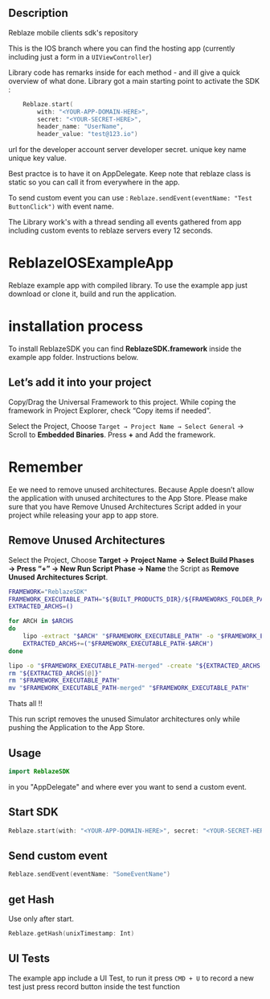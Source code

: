 ## Description 

Reblaze mobile clients sdk's repository

This is the IOS branch where you can find the hosting app (currently including just a form in a `UIViewController`)

Library code has remarks inside for each method - and ill give a quick overview of what done. Library got a main starting point to activate the SDK :

```swift
    Reblaze.start(
        with: "<YOUR-APP-DOMAIN-HERE>", 
        secret: "<YOUR-SECRET-HERE>", 
        header_name: "UserName", 
        header_value: "test@123.io")
```

url for the developer account server developer secret. unique key name unique key value.

Best practce is to have it on AppDelegate. Keep note that reblaze class is static so you can call it from everywhere in the app.

To send custom event you can use :  `Reblaze.sendEvent(eventName: "Test ButtonClick")` with event name.

The Library work's with a thread sending all events gathered from app including custom events to reblaze servers every 12 seconds.


# ReblazeIOSExampleApp
Reblaze example app with compiled library.
To use the example app just download or clone it, build and run the application. 

# installation process
To install ReblazeSDK you can find **ReblazeSDK.framework** inside the example app folder.
Instructions below. 

## Let’s add it into your project
Copy/Drag the Universal Framework to this project. While coping the framework in Project Explorer, check “Copy items if needed”.

Select the Project, Choose `Target → Project Name → Select General` → Scroll to **Embedded Binaries**. Press **+** and Add the framework.

# Remember
Ee we need to remove unused architectures. 
Because Apple doesn’t allow the application with unused architectures to the App Store.
Please make sure that you have Remove Unused Architectures Script added in your project while releasing your app to app store.

## Remove Unused Architectures
Select the Project, Choose **Target → Project Name → Select Build Phases → Press “+” → New Run Script Phase → Name** the Script as **Remove Unused Architectures Script**.

```bash
FRAMEWORK="ReblazeSDK"
FRAMEWORK_EXECUTABLE_PATH="${BUILT_PRODUCTS_DIR}/${FRAMEWORKS_FOLDER_PATH}/$FRAMEWORK.framework/$FRAMEWORK"
EXTRACTED_ARCHS=()

for ARCH in $ARCHS
do
    lipo -extract "$ARCH" "$FRAMEWORK_EXECUTABLE_PATH" -o "$FRAMEWORK_EXECUTABLE_PATH-$ARCH"
    EXTRACTED_ARCHS+=("$FRAMEWORK_EXECUTABLE_PATH-$ARCH")
done

lipo -o "$FRAMEWORK_EXECUTABLE_PATH-merged" -create "${EXTRACTED_ARCHS[@]}"
rm "${EXTRACTED_ARCHS[@]}"
rm "$FRAMEWORK_EXECUTABLE_PATH"
mv "$FRAMEWORK_EXECUTABLE_PATH-merged" "$FRAMEWORK_EXECUTABLE_PATH"
```

Thats all !!

This run script removes the unused Simulator architectures only while pushing the Application to the App Store.

## Usage
```swift
import ReblazeSDK
```
in you "AppDelegate" and where ever you want to send a custom event.

## Start SDK
```swift
Reblaze.start(with: "<YOUR-APP-DOMAIN-HERE>", secret: "<YOUR-SECRET-HERE>", header_name: "UserName", header_value: "test@123.io")
```

## Send custom event
```swift
Reblaze.sendEvent(eventName: "SomeEventName")
```

## get Hash 
Use only after start.
```swift
Reblaze.getHash(unixTimestamp: Int)
```

## UI Tests
The example app include a UI Test, to run it press `CMD + U`
to record a new test just press record button inside the test function
